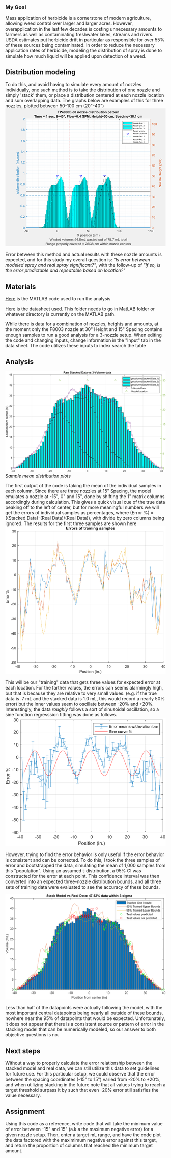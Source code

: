 ### My Goal

Mass application of herbicide is a cornerstone of modern agriculture, allowing weed control over larger and larger acres. However, overapplication in the last few decades is costing unnecessary amounts to farmers as well as contaminating freshwater lakes, streams and rivers. USDA estimates put herbicide drift in particular as responsible for over 55% of these sources being contaminated. In order to reduce the necessary application rates of herbicide, modeling the distribution of spray is done to simulate how much liquid will be applied upon detection of a weed. 

## Distribution modeling
To do this, and avoid having to simulate every amount of nozzles individually, one such method is to take the distribution of one nozzle and simply 'stack' them, or place a distribution centered at each nozzle location and sum overlapping data. The graphs below are examples of this for three nozzles, plotted between 50-100 cm (20"-40")
![img](40Deg.gif)


Error between this method and actual results with these nozzle amounts is expected, and for this study my overall question is: *"Is error between modeled spray and real spray significant?"*, with the follow-up of *"If so, is the error predictable and repeatable based on location?"*

## Materials
[Here](NozzleBootstrap.m) is the MATLAB code used to run the analysis

[Here](Patternator1DataSheet.xlsx) is the datasheet used. This folder needs to go in MatLAB folder or whatever directory is currently on the MATLAB path. 

While there is data for a combination of nozzles, heights and amounts, at the moment only the F8003 nozzle at 30" Height and 15" Spacing contains enough samples to run a good analysis for a 3-nozzle setup. When editing the code and changing inputs, change information in the "Input" tab in the data sheet. The code utilizes these inputs to index search the table  

## Analysis
![img](Graph1.png)
*Sample mean distribution plots*

The first output of the code is taking the mean of the individual samples in each column. Since there are three nozzles at 15" Spacing, the model emulates a nozzle at -15", 0" and 15", done by shifting the 1" matrix columns accordingly during calculation. This gives a quick visual cue of the true data peaking off to the left of center, but for more meaningful numbers we will get the errors of individual samples as percentages, where (Error %) = ((Stacked Data)-(Real Data)/(Real Data)), with divide by zero columns being ignored. The results for the first three samples are shown here
![img](Graph2.png)

This will be our "training" data that gets three values for expected error at each location. For the farther values, the errors can seems alarmingly high, but that is because they are relative to very small values. (e.g. if the true data is .7 mL and the stacked data is 1.0 mL, this would record a nearly 50% error) but the inner values seem to oscillate between -20% and +20%. Interestingly, the data *roughly* follows a sort of sinusoidal oscillation, so a sine function regresssion fitting was done as follows.
![img](Graph3.png)

However, trying to find the error behavior is only useful if the error behavior is consistent and can be corrected. To do this, I took the three samples of error and bootstrapped the data, simulating the mean of 1,000 samples from this "population". Using an assumed t-distribution, a 95% CI was constructed for the error at each point. This confidence interval was then converted into an expected three-nozzle distribution bounds, and all three sets of training data were evaluated to see the accuracy of these bounds.

![img](Graph4.png)

Less than half of the datapoints were actually following the model, with the most important central datapoints being nearly all outside of these bounds, nowhere near the 95% of datapoints that would be expected. Unfortunately, it does not appear that there is a consistent source or pattern of error in the stacking model that can be numerically modeled, so our answer to both objective questions is no.

## Next steps

Without a way to properly calculate the error relationship between the stacked model and real data, we can still utilize this data to set guidelines for future use. For this particular setup, we could observe that the error between the spacing coordinates (-15" to 15") varied from -20% to +20%, and when utilizing stacking in the future note that all values trying to reach a target threshold surpass it by such that even -20% error still satisfies the value necessary. 

## Assignment

Using this code as a reference, write code that will take the minimum value of error between -15" and 15" (a.k.a the maximum negative error) for a given nozzle setup. Then, enter a target mL range, and have the code plot the data factored with the maximimum negative error against this target, and return the proportion of columns that reached the minimum target amount.

